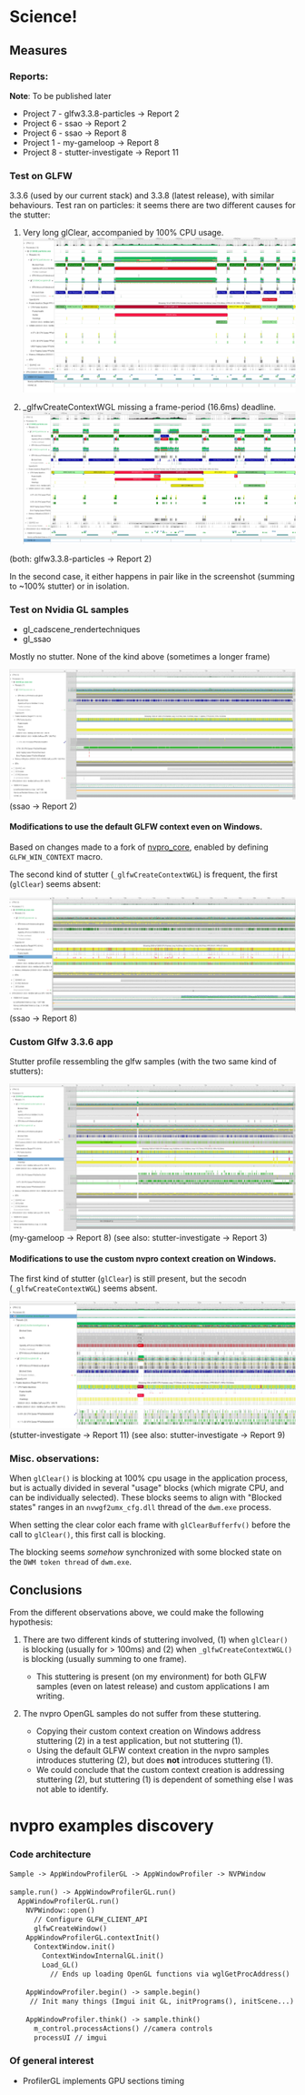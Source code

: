 # Science!

## Measures

### Reports:

**Note**: To be published later

* Project 7 - glfw3.3.8-particles -> Report 2
* Project 6 - ssao -> Report 2
* Project 6 - ssao -> Report 8
* Project 1 - my-gameloop -> Report 8
* Project 8 - stutter-investigate -> Report 11

### Test on GLFW

3.3.6 (used by our current stack) and 3.3.8 (latest release), with similar behaviours.
Test ran on particles: it seems there are two different causes for the stutter:

1. Very long glClear, accompanied by 100% CPU usage.
  ![glClear](glfw3.3.8_particles-glClear_stutter.PNG)

2. \_glfwCreateContextWGL missing a frame-period (16.6ms) deadline.
  ![glfwCreateContextWGL](glfw3.3.8_particles-glfwCreateContextWGL_stutter.PNG)

(both: glfw3.3.8-particles -> Report 2)

In the second case, it either happens in pair like in the screenshot (summing to ~100% stutter) or in isolation.


### Test on Nvidia GL samples

* gl_cadscene_rendertechniques
* gl_ssao

Mostly no stutter. None of the kind above (sometimes a longer frame)

![gl_ssao](gl_ssao-stutter_free.PNG)
(ssao -> Report 2)

#### Modifications to use the default GLFW context even on Windows.

Based on changes made to a fork of [nvpro_core](https://github.com/Adnn/nvpro_core),
enabled by defining `GLFW_WIN_CONTEXT` macro.

The second kind of stutter (`_glfwCreateContextWGL`) is frequent, the first (`glClear`) seems absent:

![my-app](gl_ssao-glfw_context.PNG)
(ssao -> Report 8)

### Custom Glfw 3.3.6 app

Stutter profile ressembling the glfw samples (with the two same kind of stutters):

![my-app](myapp_overall.PNG)
(my-gameloop -> Report 8)
(see also: stutter-investigate -> Report 3)

#### Modifications to use the custom nvpro context creation on Windows.

The first kind of stutter (`glClear`) is still present, but the secodn (`_glfwCreateContextWGL`) seems absent.

![stutter-investigate](stutter_investigate_app-glClear_stutter.PNG)
(stutter-investigate -> Report 11)
(see also: stutter-investigate -> Report 9)


### Misc. observations:

When `glClear()` is blocking at 100% cpu usage in the application process, but is actually divided in several "usage" blocks (which migrate CPU, and can be individually selected).
These blocks seems to align with "Blocked states" ranges in an `nvwgf2umx_cfg.dll` thread of the `dwm.exe` process.

When setting the clear color each frame with `glClearBufferfv()` before the call to `glClear()`, this first call is blocking.

The blocking seems _somehow_ synchronized with some blocked state on the `DWM token thread` of `dwm.exe`.

## Conclusions

From the different observations above, we could make the following hypothesis:

1. There are two different kinds of stuttering involved, (1) when `glClear()` is blocking (usually for > 100ms) and (2) when `_glfwCreateContextWGL()` is blocking (usually summing to one frame).
   * This stuttering is present (on my environment) for both GLFW samples (even on latest release) and custom applications I am writing.

2. The nvpro OpenGL samples do not suffer from these stuttering.

   * Copying their custom context creation on Windows address stuttering (2) in a test application, but not stuttering (1).
   * Using the default GLFW context creation in the nvpro samples introduces stuttering (2), but does **not** introduces stuttering (1).
   * We could conclude that the custom context creation is addressing stuttering (2), but stuttering (1) is dependent of something else I was not able to identify.

# nvpro examples discovery

### Code architecture

    Sample -> AppWindowProfilerGL -> AppWindowProfiler -> NVPWindow

    sample.run() -> AppWindowProfilerGL.run()
      AppWindowProfilerGL.run()
        NVPWindow::open()
          // Configure GLFW_CLIENT_API
          glfwCreateWindow()
        AppWindowProfilerGL.contextInit()
          ContextWindow.init()
            ContextWindowInternalGL.init()
            Load_GL()
              // Ends up loading OpenGL functions via wglGetProcAddress()

        AppWindowProfiler.begin() -> sample.begin()
         // Init many things (Imgui init GL, initPrograms(), initScene...)

        AppWindowProfiler.think() -> sample.think()
          m_control.processActions() //camera controls
          processUI // imgui


### Of general interest

* ProfilerGL implements GPU sections timing
